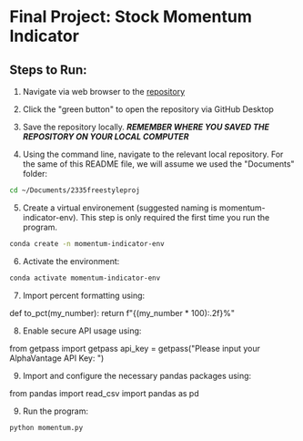 # Final Project: Stock Momentum Indicator

## Steps to Run:

1. Navigate via web browser to the [repository](https://github.com/abhinavchandrav/2335freestyleproj)

2. Click the "green button" to open the repository via GitHub Desktop

3. Save the repository locally.  ***REMEMBER WHERE YOU SAVED THE REPOSITORY ON YOUR LOCAL COMPUTER***

4. Using the command line, navigate to the relevant local repository.  For the same of this README file, we will assume we used the "Documents" folder:

```sh
cd ~/Documents/2335freestyleproj
```

5. Create a virtual environement (suggested naming is momentum-indicator-env). This step is only required the first time you run the program.  

```sh
conda create -n momentum-indicator-env
```
6. Activate the environment:

```sh 
conda activate momentum-indicator-env
```

7. Import percent formatting using:

def to_pct(my_number):
    return f"{(my_number * 100):.2f}%"

8. Enable secure API usage using:

from getpass import getpass
api_key = getpass("Please input your AlphaVantage API Key: ")


9. Import and configure the necessary pandas packages using:

from pandas import read_csv
import pandas as pd

9. Run the program:

```sh
python momentum.py
```
